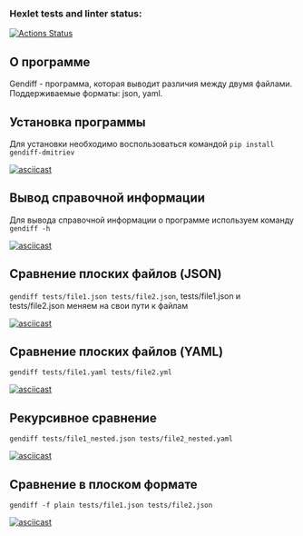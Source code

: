 ### Hexlet tests and linter status:
[![Actions Status](https://github.com/VAN4SH/python-project-50/actions/workflows/hexlet-check.yml/badge.svg)](https://github.com/VAN4SH/python-project-50/actions)

## О программе
Gendiff - программа, которая выводит различия между двумя файлами. Поддерживаемые форматы: json, yaml.

## Установка программы
Для установки необходимо воспользоваться командой ```pip install gendiff-dmitriev```

[![asciicast](https://asciinema.org/a/fjAxFqqX8dgrdPfLIWZDUJSdO.svg)](https://asciinema.org/a/fjAxFqqX8dgrdPfLIWZDUJSdO)

## Вывод справочной информации
Для вывода справочной информации о программе используем команду ```gendiff -h```

[![asciicast](https://asciinema.org/a/RLWKUHl3vyIXd6LzBOzWyX4ch.svg)](https://asciinema.org/a/RLWKUHl3vyIXd6LzBOzWyX4ch)

## Сравнение плоских файлов (JSON)
```gendiff tests/file1.json tests/file2.json```, tests/file1.json и tests/file2.json меняем на свои пути к файлам

[![asciicast](https://asciinema.org/a/CFbKKnaDtuPad2J9ojhXOHp0v.svg)](https://asciinema.org/a/CFbKKnaDtuPad2J9ojhXOHp0v)

## Сравнение плоских файлов (YAML)
```gendiff tests/file1.yaml tests/file2.yml```

[![asciicast](https://asciinema.org/a/xAzCeNBwS8sJu8Umuiw3VY5YM.svg)](https://asciinema.org/a/xAzCeNBwS8sJu8Umuiw3VY5YM)

## Рекурсивное сравнение
```gendiff tests/file1_nested.json tests/file2_nested.yaml```

[![asciicast](https://asciinema.org/a/yy2b1cve3WyrNyNnLlqCsavVL.svg)](https://asciinema.org/a/yy2b1cve3WyrNyNnLlqCsavVL)

## Сравнение в плоском формате
```gendiff -f plain tests/file1.json tests/file2.json```

[![asciicast](https://asciinema.org/a/DBFmb0a4uokLZ8cm1NM4aLSw6.svg)](https://asciinema.org/a/DBFmb0a4uokLZ8cm1NM4aLSw6)

